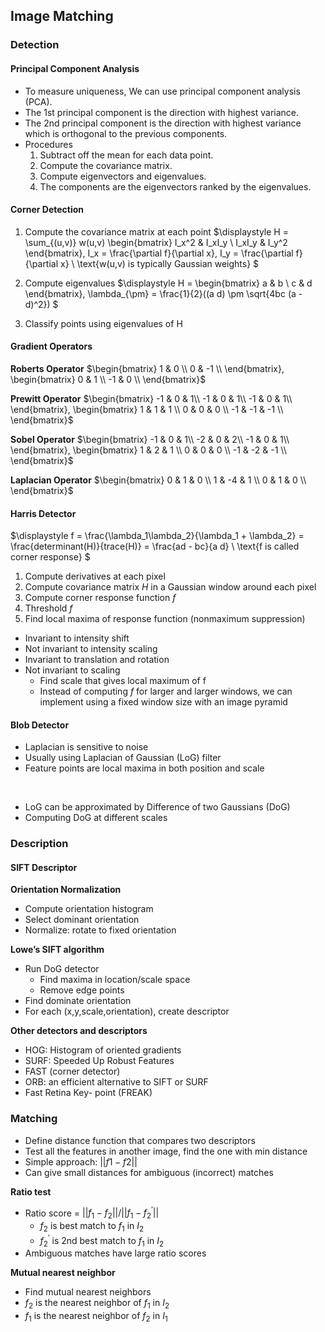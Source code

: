 
## Image Matching
### Detection
#### Principal Component Analysis
- To measure uniqueness, We can use principal component analysis (PCA).
- The 1st principal component is the direction with highest variance.
- The 2nd principal component is the direction with highest variance which is orthogonal to the previous components.
- Procedures
  1. Subtract off the mean for each data point.
  2. Compute the covariance matrix.
  3. Compute eigenvectors and eigenvalues.
  4. The components are the eigenvectors ranked by the eigenvalues.

#### Corner Detection
1. Compute the covariance matrix at each point
$\displaystyle H = \sum_{(u,v)} w(u,v) 
\begin{bmatrix} I_x^2 & I_xI_y \\ I_xI_y & I_y^2 \end{bmatrix}, 
I_x = \frac{\partial f}{\partial x}, 
I_y = \frac{\partial f}{\partial x} \\
\text{w(u,v) is typically Gaussian weights} $

2. Compute eigenvalues
$\displaystyle H = \begin{bmatrix} a & b \\ c & d \end{bmatrix}, 
\lambda_{\pm} = \frac{1}{2}((a  d) \pm \sqrt{4bc  (a - d)^2}) $

3. Classify points using eigenvalues of H

#### Gradient Operators
**Roberts Operator**
$\begin{bmatrix}
    1 & 0 \\ 
    0 & -1 \\ 
\end{bmatrix}, 
\begin{bmatrix}
    0 & 1 \\ 
    -1 & 0 \\ 
\end{bmatrix}$

**Prewitt Operator**
$\begin{bmatrix}
    -1 & 0 & 1\\ 
    -1 & 0 & 1\\ 
    -1 & 0 & 1\\ 
\end{bmatrix}, 
\begin{bmatrix}
    1 & 1 & 1 \\ 
    0 & 0 & 0 \\ 
    -1 & -1 & -1 \\ 
\end{bmatrix}$

**Sobel Operator**
$\begin{bmatrix}
    -1 & 0 & 1\\ 
    -2 & 0 & 2\\ 
    -1 & 0 & 1\\ 
\end{bmatrix}, 
\begin{bmatrix}
    1 & 2 & 1 \\ 
    0 & 0 & 0 \\ 
    -1 & -2 & -1 \\ 
\end{bmatrix}$

**Laplacian Operator**
$\begin{bmatrix}
    0 & 1 & 0 \\ 
    1 & -4 & 1 \\ 
    0 & 1 & 0 \\ 
\end{bmatrix}$


#### Harris Detector
$\displaystyle f = \frac{\lambda_1\lambda_2}{\lambda_1 + \lambda_2}
= \frac{determinant(H)}{trace(H)} = \frac{ad - bc}{a  d} \\
\text{f is called corner response} $
1. Compute derivatives at each pixel
2. Compute covariance matrix $H$ in a Gaussian window around each pixel 
3. Compute corner response function $f$
4. Threshold $f$
5. Find local maxima of response function (nonmaximum suppression)

- Invariant to intensity shift
- Not invariant to intensity scaling
- Invariant to translation and rotation
- Not invariant to scaling
    - Find scale that gives local maximum of f
    - Instead of computing $f$ for larger and larger windows, we can implement using a fixed window size with an image pyramid

#### Blob Detector
- Laplacian is sensitive to noise
- Usually using Laplacian of Gaussian (LoG) filter
- Feature points are local maxima in both position and scale
<br>

- LoG can be approximated by Difference of two Gaussians (DoG)
- Computing DoG at different scales



### Description
#### SIFT Descriptor
**Orientation Normalization**
- Compute orientation histogram
- Select dominant orientation
- Normalize: rotate to fixed orientation 

**Lowe’s SIFT algorithm**
- Run DoG detector
    - Find maxima in location/scale space
    - Remove edge points
- Find dominate orientation
- For each (x,y,scale,orientation), create descriptor

**Other detectors and descriptors**
- HOG: Histogram of oriented gradients
- SURF: Speeded Up Robust Features 
- FAST (corner detector) 
- ORB: an efficient alternative to SIFT or SURF 
- Fast Retina Key- point (FREAK) 

### Matching
- Define distance function that compares two descriptors
- Test all the features in another image, find the one with min distance
- Simple approach: $||f1 - f2 ||$
- Can give small distances for ambiguous (incorrect) matches

**Ratio test**
- Ratio score = $||f_1 - f_2 || / || f_1 - f_2^{'} ||$
    - $f_2$ is best match to $f_1$ in $I_2$
    - $f_2^{'}$ is 2nd best match to $f_1$ in $I_2$
- Ambiguous matches have large ratio scores

**Mutual nearest neighbor**
- Find mutual nearest neighbors
- $f_2$ is the nearest neighbor of $f_1$ in $I_2$
- $f_1$ is the nearest neighbor of $f_2$ in $I_1$


